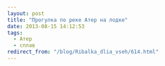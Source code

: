 ```yaml
---
layout: post
title: "Прогулка по реке Атер на лодке"
date: 2013-08-15 14:12:53
tags:
  - Атер
  - сплав
redirect_from: "/blog/Ribalka_dlia_vseh/614.html"
---
```

